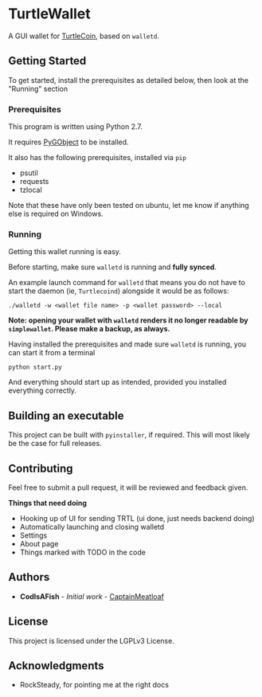 # TurtleWallet

A GUI wallet for [TurtleCoin](https://github.com/turtlecoin/turtlecoin), based on `walletd`.

## Getting Started

To get started, install the prerequisites as detailed below, then look at the "Running" section

### Prerequisites

This program is written using Python 2.7.

It requires [PyGObject](https://pygobject.readthedocs.io/en/latest/getting_started.html) to be installed.

It also has the following prerequisites, installed via `pip`

* psutil
* requests
* tzlocal

Note that these have only been tested on ubuntu, let me know if anything else is required on Windows.

### Running

Getting this wallet running is easy.

Before starting, make sure `walletd` is running and **fully synced**.

An example launch command for `walletd` that means you do not have to start the daemon (ie, `Turtlecoind`) alongside it would be as follows:
```
./walletd -w <wallet file name> -p <wallet password> --local
```

**Note: opening your wallet with `walletd` renders it no longer readable by `simplewallet`. Please make a backup, as always.**

Having installed the prerequisites and made sure `walletd` is running, you can start it from a terminal

```
python start.py
```

And everything should start up as intended, provided you installed everything correctly.


## Building an executable

This project can be built with `pyinstaller`, if required. This will most likely be the case for full releases.

## Contributing

Feel free to submit a pull request, it will be reviewed and feedback given.

**Things that need doing**
* Hooking up of UI for sending TRTL (ui done, just needs backend doing)
* Automatically launching and closing walletd
* Settings
* About page
* Things marked with TODO in the code

## Authors

* **CodIsAFish** - *Initial work* - [CaptainMeatloaf](https://github.com/CaptainMeatloaf)

## License

This project is licensed under the LGPLv3 License.

## Acknowledgments

* RockSteady, for pointing me at the right docs
